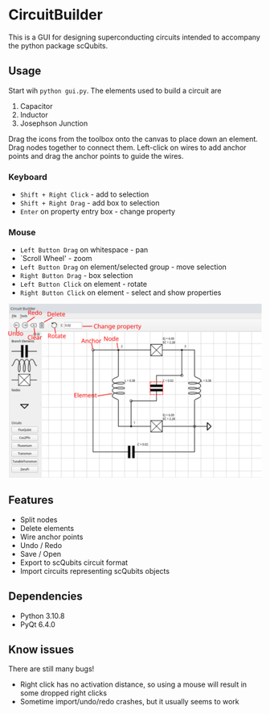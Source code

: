 # CircuitBuilder
This is a GUI for designing superconducting circuits intended to accompany the python package scQubits.

## Usage
Start wih `python gui.py`. The elements used to build a circuit are
1) Capacitor
2) Inductor
3) Josephson Junction

Drag the icons from the toolbox onto the canvas to place down an element. Drag nodes together to connect them. Left-click on wires to add anchor points and drag 
the anchor points to guide the wires.

### Keyboard
* `Shift + Right Click` - add to selection
* `Shift + Right Drag` - add box to selection
* `Enter` on property entry box - change property

### Mouse
* `Left Button Drag` on whitespace - pan
* `Scroll Wheel' - zoom
* `Left Button Drag` on element/selected group - move selection
* `Right Button Drag` - box selection
* `Left Button Click` on element - rotate
* `Right Button Click` on element - select and show properties

![Screenshot indicating usage](./screenshot.png "screenshot")

## Features
* Split nodes
* Delete elements
* Wire anchor points
* Undo / Redo
* Save / Open
* Export to scQubits circuit format
* Import circuits representing scQubits objects

## Dependencies
* Python 3.10.8
* PyQt 6.4.0

## Know issues
There are still many bugs!
* Right click has no activation distance, so using a mouse will result in some dropped right clicks
* Sometime import/undo/redo crashes, but it usually seems to work 

